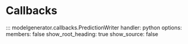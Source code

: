 # Callbacks

::: modelgenerator.callbacks.PredictionWriter
    handler: python
    options:
      members: false
      show_root_heading: true
      show_source: false